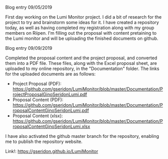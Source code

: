 Blog entry 09/05/2019

  First day working on the Lumi Monitor project. I did a bit of research for the project to try and brainstorm some ideas for it. I have created a repository today, as well as having completed my registration along with my group members on Riipen. I'm filling out the proposal with content pretaining to the Lumi monitor and will be uploading the finished documents on github.

Blog entry 09/09/2019

  Completed the proposal content and the project proposal, and converted them into a PDF file. These files, along with the Excel  proposal sheet, are uploaded to my online repository, in the "Documentation" folder.
  The links for the uploaded documents are as follows:
  - Project Proposal (PDF):
  https://github.com/gseridon/LumiMonitor/blob/master/Documentation/ProjectProposalGinoSeridonLumi.pdf
  - Proposal Content (PDF):
  https://github.com/gseridon/LumiMonitor/blob/master/Documentation/ProposalContentGinoSeridonLumi.pdf
  - Proposal Content (xlsx):
  https://github.com/gseridon/LumiMonitor/blob/master/Documentation/ProposalContentGinoSeridonLumi.xlsx

  I have also activated the github master branch for the repository, enabling me to publish the repository website.
  
  Link!: https://gseridon.github.io/LumiMonitor
